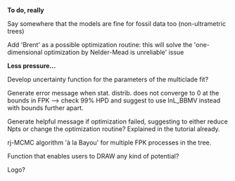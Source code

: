 **To do, really**

Say somewhere that the models are fine for fossil data too (non-ultrametric trees)

Add 'Brent' as a possible optimization routine: this will solve the 'one-dimensional optimization by Nelder-Mead is unreliable' issue

**Less pressure...**

Develop uncertainty function for the parameters of the multiclade fit?

Generate error message when stat. distrib. does not converge to 0 at the bounds in FPK --> check 99% HPD and suggest to use lnL_BBMV instead with bounds further apart.

Generate helpful message if optimization failed, suggesting to either reduce Npts or change the optimization routine? Explained in the tutorial already.

rj-MCMC algorithm 'à la Bayou' for multiple FPK processes in the tree.

Function that enables users to DRAW any kind of potential?

Logo?
